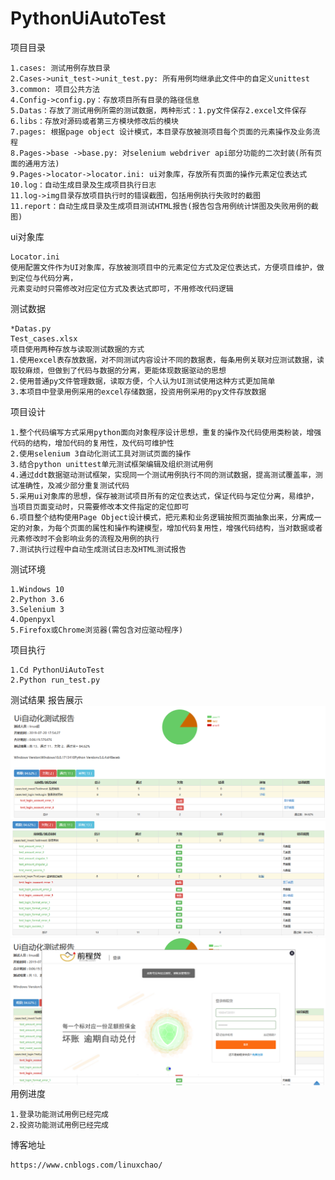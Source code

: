# PythonUiAutoTest

项目目录

    1.cases: 测试用例存放目录
    2.Cases->unit_test->unit_test.py: 所有用例均继承此文件中的自定义unittest
    3.common: 项目公共方法
    4.Config->config.py：存放项目所有目录的路径信息
    5.Datas：存放了测试用例所需的测试数据，两种形式：1.py文件保存2.excel文件保存
    6.libs：存放对源码或者第三方模块修改后的模块
    7.pages: 根据page object 设计模式，本目录存放被测项目每个页面的元素操作及业务流程
    8.Pages->base ->base.py: 对selenium webdriver api部分功能的二次封装(所有页面的通用方法)
    9.Pages->locator->locator.ini: ui对象库，存放所有页面的操作元素定位表达式
    10.log：自动生成目录及生成项目执行日志
    11.log->img目录存放项目执行时的错误截图，包括用例执行失败时的截图
    11.report：自动生成目录及生成项目测试HTML报告(报告包含用例统计饼图及失败用例的截图)
ui对象库

    Locator.ini
    使用配置文件作为UI对象库，存放被测项目中的元素定位方式及定位表达式，方便项目维护，做到定位与代码分离，
    元素变动时只需修改对应定位方式及表达式即可，不用修改代码逻辑
测试数据

    *Datas.py
    Test_cases.xlsx
    项目使用两种存放与读取测试数据的方式
    1.使用excel表存放数据，对不同测试内容设计不同的数据表，每条用例关联对应测试数据，读取较麻烦，但做到了代码与数据的分离，更能体现数据驱动的思想
    2.使用普通py文件管理数据，读取方便，个人认为UI测试使用这种方式更加简单
    3.本项目中登录用例采用的excel存储数据，投资用例采用的py文件存放数据
项目设计

    1.整个代码编写方式采用python面向对象程序设计思想，重复的操作及代码使用类粉装，增强代码的结构，增加代码的复用性，及代码可维护性
    2.使用selenium 3自动化测试工具对测试页面的操作
    3.结合python unittest单元测试框架编辑及组织测试用例
    4.通过ddt数据驱动测试框架，实现同一个测试用例执行不同的测试数据，提高测试覆盖率，测试准确性，及减少部分重复测试代码
    5.采用ui对象库的思想，保存被测试项目所有的定位表达式，保证代码与定位分离，易维护，当项目页面变动时，只需要修改本文件指定的定位即可
    6.项目整个结构使用Page Object设计模式，把元素和业务逻辑按照页面抽象出来，分离成一定的对象，为每个页面的属性和操作构建模型，增加代码复用性，增强代码结构，当对数据或者元素修改时不会影响业务的流程及用例的执行
    7.测试执行过程中自动生成测试日志及HTML测试报告
测试环境

    1.Windows 10 
    2.Python 3.6
    3.Selenium 3 
    4.Openpyxl
    5.Firefox或Chrome浏览器(需包含对应驱动程序)
项目执行

    1.Cd PythonUiAutoTest
    2.Python run_test.py
测试结果
    报告展示
    ![Image](https://github.com/13691579846/PythonUiAutoTest/blob/master/img/%E7%94%A8%E4%BE%8B%E7%BB%9F%E8%AE%A1.png)
    ![Image](https://github.com/13691579846/PythonUiAutoTest/blob/master/img/%E7%94%A8%E4%BE%8B%E8%AF%A6%E6%83%85.png)
    ![Image](https://github.com/13691579846/PythonUiAutoTest/blob/master/img/%E5%A4%B1%E8%B4%A5%E6%88%AA%E5%9B%BE.png)
用例进度

    1.登录功能测试用例已经完成
    2.投资功能测试用例已经完成
博客地址

    https://www.cnblogs.com/linuxchao/
